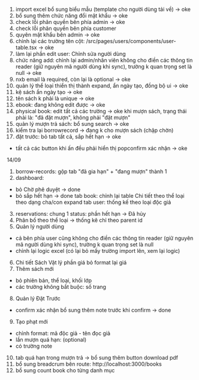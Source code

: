 1. import excel bổ sung biểu mẫu (template cho người dùng tải về) -> oke
14. bổ sung thêm chức năng đổi mật khẩu -> oke
15. check lỗi phân quyền bên phía admin -> oke
15. check lỗi phân quyền bên phía customer
16. quyên mật khẩu bên admin -> oke
2. chỉnh lại các trường tên cột: /src/pages/users/components/user-table.tsx -> oke
3. làm lại phần edit user: Chỉnh sửa người dùng
4. chức năng add: chỉnh lại admin/nhân viên không cho điền các thông tin reader (giữ nguyên mã người dùng khi sync), trường k quan trọng set là null -> oke
5. nxb email là required, còn lại là optional -> oke
6. quản lý thể loại thiển thị thành expand, ẩn ngày tạo, đồng bộ ui -> oke
7. kệ sách ẩn ngày tạo -> oke
8. tên sách k phải là unique -> oke
9. ebook: đang không edit được -> oke
10. physical book: edit tất cả các trường -> oke
khi mượn sách, trạng thái phải là: "đã đặt mượn", không phải "đặt mượn"
11. quản lý mượn trả sách: bổ sung search -> oke
12. kiểm tra lại borrowrecord -> đang k cho mượn sách (chập chờn)
13. đặt trước: bỏ tab tất cả, sắp hết hạn -> oke
  - tất cả các button khi ấn đều phải hiển thị popconfirm xác nhận -> oke

14/09
1. borrow-records: gộp tab "đã gia hạn" + "đang mượn" thành 1
2. dashboard:
  + bỏ Chờ phê duyệt -> done
  + bỏ sắp hết hạn -> done
  tab book:
    chỉnh lại table Chi tiết theo thể loại theo dạng cha/con expand
  tab user:
    thống kế theo loại độc giả
3. reservations:
  chung 1 status: phần hết hạn -> Đã hủy
4. Phân bố theo thể loại -> thống kê chỉ theo parent id
5. Quản lý người dùng
- cả bên phía user cũng không cho điền các thông tin reader (giữ nguyên mã người dùng khi sync), trường k quan trọng set là null
- chỉnh lại logic excel (có lại bỏ mấy trường import lên, xem lại logic)
6. Chi tiết Sách Vật lý
  phần giá bỏ format lại giá
7. Thêm sách mới
  - bỏ phiên bản, thể loại, khối lớp
  - các trường không bắt buộc: số trang
8. Quản lý Đặt Trước
- confirm xác nhận bổ sung thêm note trước khi confirm -> done
9. Tạo phạt mới
- chỉnh format: mã độc giả - tên đọc giả
- lần mượn quá hạn: (optional)
- có trường note
10. tab quá hạn trong mượn trả -> bổ sung thêm button download pdf
11. bổ sung breadcrum bên route: http://localhost:3000/books
12. bổ sung count book cho từng danh mục